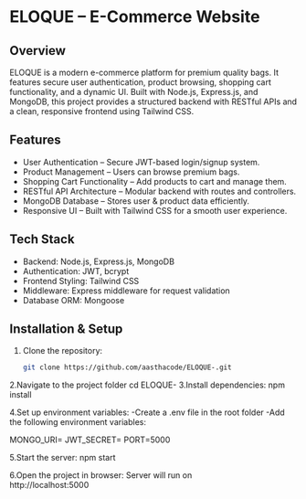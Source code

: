 # ELOQUE – E-Commerce Website  

## Overview  
ELOQUE is a modern e-commerce platform for premium quality bags. It features secure user authentication, product browsing, shopping cart functionality, and a dynamic UI. Built with Node.js, Express.js, and MongoDB, this project provides a structured backend with RESTful APIs and a clean, responsive frontend using Tailwind CSS.  

## Features  
- User Authentication – Secure JWT-based login/signup system.  
- Product Management – Users can browse premium bags.  
- Shopping Cart Functionality – Add products to cart and manage them.  
- RESTful API Architecture – Modular backend with routes and controllers.  
- MongoDB Database – Stores user & product data efficiently.  
- Responsive UI – Built with Tailwind CSS for a smooth user experience.  

## Tech Stack  
- Backend: Node.js, Express.js, MongoDB  
- Authentication: JWT, bcrypt  
- Frontend Styling: Tailwind CSS  
- Middleware: Express middleware for request validation  
- Database ORM: Mongoose  

## Installation & Setup  
1. Clone the repository:  
   ```bash
   git clone https://github.com/aasthacode/ELOQUE-.git

   
2.Navigate to the project folder
cd ELOQUE-
 
3. Install dependencies:
npm install

4.Set up environment variables:
-Create a .env file in the root folder
-Add the following environment variables:

MONGO_URI=<your-mongodb-uri>
JWT_SECRET=<your-secret-key>
PORT=5000

5.Start the server:
npm start

6.Open the project in browser:
Server will run on  
http://localhost:5000
